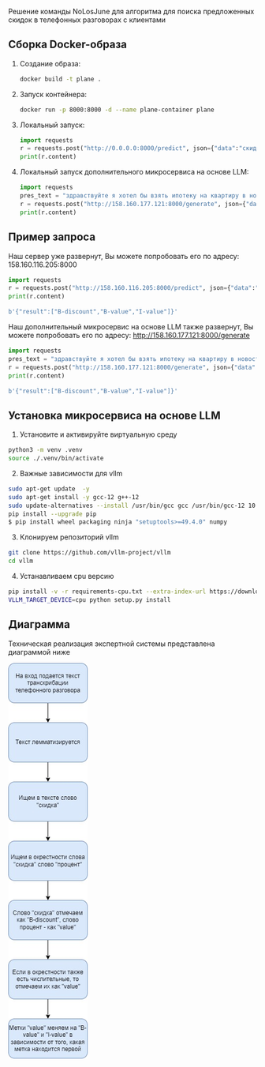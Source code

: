 Решение команды NoLosJune для алгоритма для поиска предложенных скидок в телефонных разговорах с клиентами

## Сборка Docker-образа

1. Создание образа:
   ```bash
   docker build -t plane .
   ```
2. Запуск контейнера:
   ```bash
   docker run -p 8000:8000 -d --name plane-container plane
   ```
3. Локальный запуск:
   ```python
   import requests
   r = requests.post("http://0.0.0.0:8000/predict", json={"data":"скидка два процента"})
   print(r.content)
   ```

3. Локальный запуск дополнительного микросервиса на основе LLM:
   ```python
   import requests
   pres_text = "здравствуйте я хотел бы взять ипотеку на квартиру в новостройке в районе зеленого ерика прошлый раз когда я звонил мне сказали что у вас есть программа скидок на квартиры в новостройках зеленого ерика не могли бы вы пожалуйста рассказать поподробней да у нас есть скидка один процент за визит в офис продаж еще есть скидка два процента за карту москвичу еще могу в дополнении к этому могу предложить вам скидку три процента на квартиры в районе рогожкинской еще есть персональный скидки от банков но тут я советую уточнить у банка в котором вы хотите взять ипотеку"
   r = requests.post("http://158.160.177.121:8000/generate", json={"data":pres_text})
   print(r.content)
   ```

## Пример запроса

Наш сервер уже развернут, Вы можете попробовать его по адресу: 158.160.116.205:8000

```python
import requests
r = requests.post("http://158.160.116.205:8000/predict", json={"data":"скидка два процента"})
print(r.content)
```

```python
b'{"result":["B-discount","B-value","I-value"]}'
```

Наш дополнительный микросервис на основе LLM также развернут, Вы можете попробовать его по адресу: http://158.160.177.121:8000/generate

```python
import requests
pres_text = "здравствуйте я хотел бы взять ипотеку на квартиру в новостройке в районе зеленого ерика прошлый раз когда я звонил мне сказали что у вас есть программа скидок на квартиры в новостройках зеленого ерика не могли бы вы пожалуйста рассказать поподробней да у нас есть скидка один процент за визит в офис продаж еще есть скидка два процента за карту москвичу еще могу в дополнении к этому могу предложить вам скидку три процента на квартиры в районе рогожкинской еще есть персональный скидки от банков но тут я советую уточнить у банка в котором вы хотите взять ипотеку"
r = requests.post("http://158.160.177.121:8000/generate", json={"data":pres_text})
print(r.content)
```

```python
b'{"result":["B-discount","B-value","I-value"]}'
```

## Установка микросервиса на основе LLM

1. Установите и активируйте виртуальную среду
```bash
python3 -m venv .venv 
source ./.venv/bin/activate
```

2. Важные зависимости для vllm
```bash
sudo apt-get update  -y
sudo apt-get install -y gcc-12 g++-12
sudo update-alternatives --install /usr/bin/gcc gcc /usr/bin/gcc-12 10 --slave /usr/bin/g++ g++ /usr/bin/g++-12
pip install --upgrade pip
$ pip install wheel packaging ninja "setuptools>=49.4.0" numpy
```

3. Клонируем репозиторий vllm
```bash
git clone https://github.com/vllm-project/vllm
cd vllm
```

4. Устанавливаем cpu версию
```bash
pip install -v -r requirements-cpu.txt --extra-index-url https://download.pytorch.org/whl/cpu
VLLM_TARGET_DEVICE=cpu python setup.py install
```

## Диаграмма

Техническая реализация экспертной системы представлена диаграммой ниже

![diagram](pictures/diagram.jpg)

